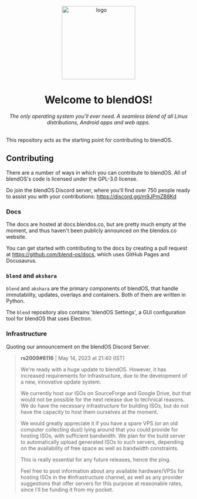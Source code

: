 <div align="center">
  <img src="https://user-images.githubusercontent.com/26926757/235855282-34d9a8f5-f92b-4ce3-855e-9e2e6551a3bf.png" alt="logo" width="200"/>

  <h1>Welcome to blendOS!</h1>
  <i>The only operating system you'll ever need. A seamless blend of all Linux distributions, Android apps and web apps.</i>
</div>

<br>

This repository acts as the starting point for contributing to blendOS.

## Contributing

There are a number of ways in which you can contribute to blendOS. All of blendOS's code is licensed under the GPL-3.0 license.

Do join the blendOS Discord server, where you'll find over 750 people ready to assist you with your contributions: https://discord.gg/m9JPmZB8Kd

### Docs

The docs are hosted at docs.blendos.co, but are pretty much empty at the moment, and thus haven't been publicly announced on the blendos.co website.

You can get started with contributing to the docs by creating a pull request at https://github.com/blend-os/docs, which uses GitHub Pages and Docusaurus.

### `blend` and `akshara`

`blend` and `akshara` are the primary components of blendOS, that handle immutability, updates, overlays and containers. Both of them are written in Python.

The `blend` repository also contains 'blendOS Settings', a GUI configuration tool for blendOS that uses Electron.

### Infrastructure

Quoting our announcement on the blendOS Discord Server.

> **rs2009#6116** | May 14, 2023 at 21:40 (IST)
>
> We're ready with a huge update to blendOS. However, it has increased requirements for infrastructure, due to the development of a new, innovative update system.
>
> We currently host our ISOs on SourceForge and Google Drive, but that would not be possible for the next release due to technical reasons. We do have the necessary infrastructure for building ISOs, but do not have the capacity to host them ourselves at the moment.
>
> We would greatly appreciate it if you have a spare VPS (or an old computer collecting dust) lying around that you could provide for hosting ISOs, with sufficient bandwidth. We plan for the build server to automatically upload generated ISOs to such servers, depending on the availability of free space as well as bandwidth constraints.
>
> This is really essential for any future releases, hence the ping.
>
> Feel free to post information about any available hardware/VPSs for hosting ISOs in the ⁠#infrastructure channel, as well as any provider suggestions that offer servers for this purpose at reasonable rates, since I'll be funding it from my pocket.
